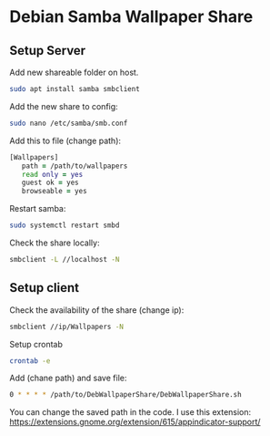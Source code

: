 # Debian Samba Wallpaper Share

## Setup Server
Add new shareable folder on host.
```zsh
sudo apt install samba smbclient
```
Add the new share to config:
```zsh
sudo nano /etc/samba/smb.conf
```
Add this to file (change path):
```zsh
[Wallpapers]
   path = /path/to/wallpapers
   read only = yes
   guest ok = yes
   browseable = yes
```
Restart samba:
```zsh
sudo systemctl restart smbd
```
Check the share locally:
```zsh
smbclient -L //localhost -N
```

## Setup client
Check the availability of the share (change ip):
```zsh
smbclient //ip/Wallpapers -N
```
Setup crontab
```zsh
crontab -e
```
Add (chane path) and save file:
```zsh
0 * * * * /path/to/DebWallpaperShare/DebWallpaperShare.sh
```
You can change the saved path in the code.
I use this extension:
https://extensions.gnome.org/extension/615/appindicator-support/
